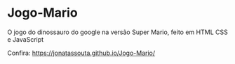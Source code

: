 # Jogo-Mario
O jogo do dinossauro do google na versão Super Mario, feito em  HTML CSS e JavaScript

Confira: https://jonatassouta.github.io/Jogo-Mario/
